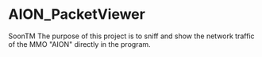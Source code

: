# AION_PacketViewer
SoonTM
The purpose of this project is to sniff and show the network traffic of the MMO "AION" directly in the program.

